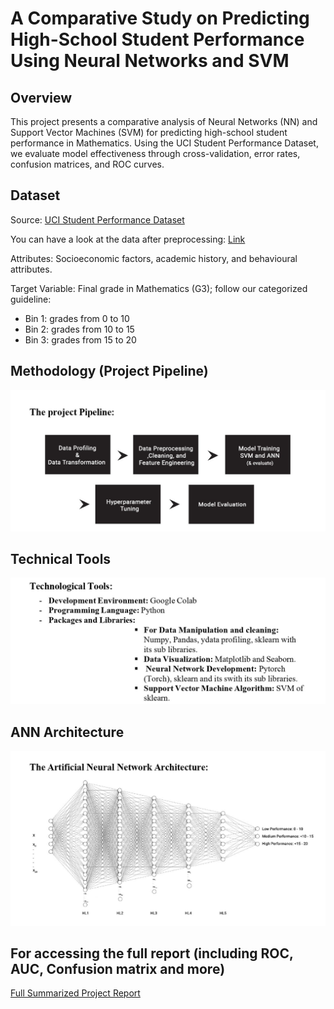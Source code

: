 # A Comparative Study on Predicting High-School Student Performance Using Neural Networks and SVM

## Overview

This project presents a comparative analysis of Neural Networks (NN) and Support Vector Machines (SVM) for predicting high-school student performance in Mathematics. Using the UCI Student Performance Dataset, we evaluate model effectiveness through cross-validation, error rates, confusion matrices, and ROC curves.

## Dataset

Source: [UCI Student Performance Dataset](https://archive.ics.uci.edu/dataset/320/student+performance)

You can have a look at the data after preprocessing: [Link](ready_data.csv)


Attributes: Socioeconomic factors, academic history, and behavioural attributes.

Target Variable: Final grade in Mathematics (G3);  follow our categorized guideline:<br>
* Bin 1: grades from 0 to 10
* Bin 2: grades from 10 to 15
* Bin 3: grades from 15 to 20

## Methodology (Project Pipeline)
![Image Description](Image_1.jpg)

## Technical Tools
![Image Description](Image_2.jpg)

## ANN Architecture 
![Image Description](Image_3.jpg)

## For accessing the full report (including ROC, AUC, Confusion matrix and more)
[Full Summarized Project Report](Final_Report_.pdf)
